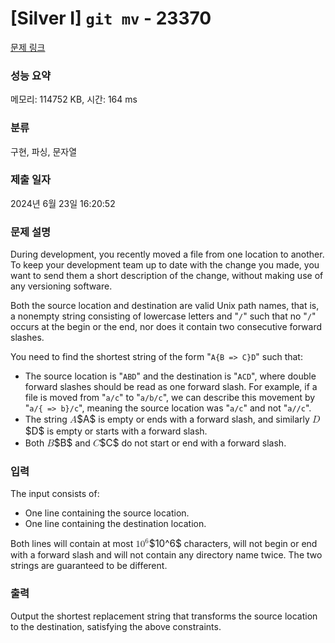 # [Silver I] <code>git mv</code> - 23370 

[문제 링크](https://www.acmicpc.net/problem/23370) 

### 성능 요약

메모리: 114752 KB, 시간: 164 ms

### 분류

구현, 파싱, 문자열

### 제출 일자

2024년 6월 23일 16:20:52

### 문제 설명

<p>During development, you recently moved a file from one location to another. To keep your development team up to date with the change you made, you want to send them a short description of the change, without making use of any versioning software.</p>

<p>Both the source location and destination are valid Unix path names, that is, a nonempty string consisting of lowercase letters and "<code>/</code>" such that no "<code>/</code>" occurs at the begin or the end, nor does it contain two consecutive forward slashes.</p>

<p>You need to find the shortest string of the form "<code>A{B => C}D</code>" such that:</p>

<ul>
	<li>The source location is "<code>ABD</code>" and the destination is "<code>ACD</code>", where double forward slashes should be read as one forward slash. For example, if a file is moved from "<code>a/c</code>" to "<code>a/b/c</code>", we can describe this movement by "<code>a/{ => b}/c</code>", meaning the source location was "<code>a/c</code>" and not "<code>a//c</code>".</li>
	<li>The string <mjx-container class="MathJax" jax="CHTML" style="font-size: 109%; position: relative;"><mjx-math class="MJX-TEX" aria-hidden="true"><mjx-mi class="mjx-i"><mjx-c class="mjx-c1D434 TEX-I"></mjx-c></mjx-mi></mjx-math><mjx-assistive-mml unselectable="on" display="inline"><math xmlns="http://www.w3.org/1998/Math/MathML"><mi>A</mi></math></mjx-assistive-mml><span aria-hidden="true" class="no-mathjax mjx-copytext">$A$</span></mjx-container> is empty or ends with a forward slash, and similarly <mjx-container class="MathJax" jax="CHTML" style="font-size: 109%; position: relative;"><mjx-math class="MJX-TEX" aria-hidden="true"><mjx-mi class="mjx-i"><mjx-c class="mjx-c1D437 TEX-I"></mjx-c></mjx-mi></mjx-math><mjx-assistive-mml unselectable="on" display="inline"><math xmlns="http://www.w3.org/1998/Math/MathML"><mi>D</mi></math></mjx-assistive-mml><span aria-hidden="true" class="no-mathjax mjx-copytext">$D$</span></mjx-container> is empty or starts with a forward slash.</li>
	<li>Both <mjx-container class="MathJax" jax="CHTML" style="font-size: 109%; position: relative;"><mjx-math class="MJX-TEX" aria-hidden="true"><mjx-mi class="mjx-i"><mjx-c class="mjx-c1D435 TEX-I"></mjx-c></mjx-mi></mjx-math><mjx-assistive-mml unselectable="on" display="inline"><math xmlns="http://www.w3.org/1998/Math/MathML"><mi>B</mi></math></mjx-assistive-mml><span aria-hidden="true" class="no-mathjax mjx-copytext">$B$</span></mjx-container> and <mjx-container class="MathJax" jax="CHTML" style="font-size: 109%; position: relative;"><mjx-math class="MJX-TEX" aria-hidden="true"><mjx-mi class="mjx-i"><mjx-c class="mjx-c1D436 TEX-I"></mjx-c></mjx-mi></mjx-math><mjx-assistive-mml unselectable="on" display="inline"><math xmlns="http://www.w3.org/1998/Math/MathML"><mi>C</mi></math></mjx-assistive-mml><span aria-hidden="true" class="no-mathjax mjx-copytext">$C$</span></mjx-container> do not start or end with a forward slash.</li>
</ul>

### 입력 

 <p>The input consists of:</p>

<ul>
	<li>One line containing the source location.</li>
	<li>One line containing the destination location.</li>
</ul>

<p>Both lines will contain at most <mjx-container class="MathJax" jax="CHTML" style="font-size: 109%; position: relative;"><mjx-math class="MJX-TEX" aria-hidden="true"><mjx-msup><mjx-mn class="mjx-n"><mjx-c class="mjx-c31"></mjx-c><mjx-c class="mjx-c30"></mjx-c></mjx-mn><mjx-script style="vertical-align: 0.393em;"><mjx-mn class="mjx-n" size="s"><mjx-c class="mjx-c36"></mjx-c></mjx-mn></mjx-script></mjx-msup></mjx-math><mjx-assistive-mml unselectable="on" display="inline"><math xmlns="http://www.w3.org/1998/Math/MathML"><msup><mn>10</mn><mn>6</mn></msup></math></mjx-assistive-mml><span aria-hidden="true" class="no-mathjax mjx-copytext">$10^6$</span></mjx-container> characters, will not begin or end with a forward slash and will not contain any directory name twice. The two strings are guaranteed to be different.</p>

### 출력 

 <p>Output the shortest replacement string that transforms the source location to the destination, satisfying the above constraints.</p>

